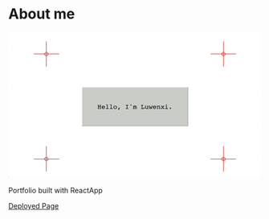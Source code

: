 # About me
![alt text](./rmpreview.png)

Portfolio built with ReactApp


[Deployed Page](https://fzl666.github.io/fzl666/#/)
